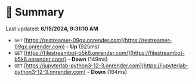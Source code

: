 # 📖 Summary
Last updated: **6/15/2024, 9:31:10 AM**

- `GET` [https://restreamer-09gx.onrender.com](https://restreamer-09gx.onrender.com) - **Up** (925ms)
- `GET` [https://filestreambot-b5k6.onrender.com/](https://filestreambot-b5k6.onrender.com/) - **Down** (149ms)
- `GET` [https://jupyterlab-python3-12-3.onrender.com](https://jupyterlab-python3-12-3.onrender.com) - **Down** (164ms)
